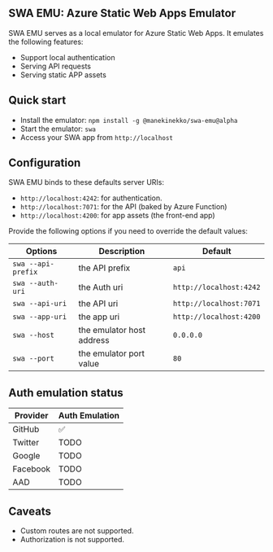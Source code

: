 ## SWA EMU: Azure Static Web Apps Emulator

SWA EMU serves as a local emulator for Azure Static Web Apps. It emulates the following features:

- Support local authentication
- Serving API requests
- Serving static APP assets

## Quick start

- Install the emulator: `npm install -g @manekinekko/swa-emu@alpha`
- Start the emulator: `swa`
- Access your SWA app from `http://localhost`

## Configuration

SWA EMU binds to these defaults server URIs:

- `http://localhost:4242`: for authentication.
- `http://localhost:7071`: for the API (baked by Azure Function)
- `http://localhost:4200`: for app assets (the front-end app)

Provide the following options if you need to override the default values:

| Options            | Description               | Default                 |
| ------------------ | ------------------------- | ----------------------- |
| `swa --api-prefix` | the API prefix            | `api`                   |
| `swa --auth-uri`   | the Auth uri              | `http://localhost:4242` |
| `swa --api-uri`    | the API uri               | `http://localhost:7071` |
| `swa --app-uri`    | the app uri               | `http://localhost:4200` |
| `swa --host`       | the emulator host address | `0.0.0.0`               |
| `swa --port`       | the emulator port value   | `80`                    |

## Auth emulation status

| Provider | Auth Emulation |
| -------- | -------------- |
| GitHub   | ✅             |
| Twitter  | TODO           |
| Google   | TODO           |
| Facebook | TODO           |
| AAD      | TODO           |

## Caveats

- Custom routes are not supported.
- Authorization is not supported.

